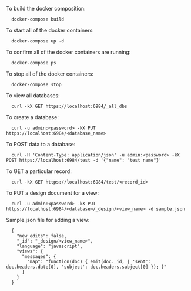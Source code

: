 To build the docker composition:
```
  docker-compose build
```
To start all of the docker containers:
```
  docker-compose up -d
```

To confirm all of the docker containers are running:
```
  docker-compose ps
```

To stop all of the docker containers:
```
  docker-compose stop
```

To view all databases:
```
  curl -kX GET https://localhost:6984/_all_dbs
```

To create a database:
```
  curl -u admin:<password> -kX PUT https://localhost:6984/<database_name>
```

To POST data to a database:
```
  curl -H 'Content-Type: application/json' -u admin:<password> -kX POST https://localhost:6984/test -d '{"name": "test name"}'
```

To GET a particular record:
```
  curl -kX GET https://localhost:6984/test/<record_id>
```

To PUT a design document for a view:
```
  curl -u admin:<password> -kX PUT https://localhost:6984/<database>/_design/<view_name> -d sample.json
```

Sample.json file for adding a view:
```
  {
    "new_edits": false,
    "_id": "_design/<view_name>",
    "language": "javascript",
    "views": {
      "messages": {
        "map": "function(doc) { emit(doc._id, { 'sent': doc.headers.date[0], 'subject': doc.headers.subject[0] }); }"
      }
    }
  }
```
